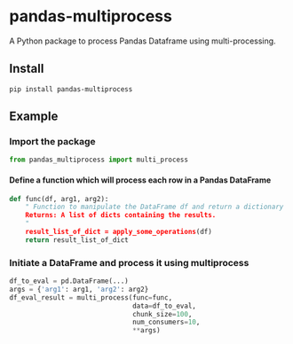 # pandas-multiprocess
A Python package to process Pandas Dataframe using multi-processing.

## Install
```
pip install pandas-multiprocess
```

## Example
### Import the package
```python
from pandas_multiprocess import multi_process
```
#### Define a function which will process each row in a Pandas DataFrame
```python
def func(df, arg1, arg2):
    " Function to manipulate the DataFrame df and return a dictionary
    Returns: A list of dicts containing the results.
    "
    result_list_of_dict = apply_some_operations(df)
    return result_list_of_dict
```
### Initiate a DataFrame and process it using multiprocess
```python
df_to_eval = pd.DataFrame(...)
args = {'arg1': arg1, 'arg2': arg2}
df_eval_result = multi_process(func=func,
                               data=df_to_eval,
                               chunk_size=100,
                               num_consumers=10,
                               **args)
```
